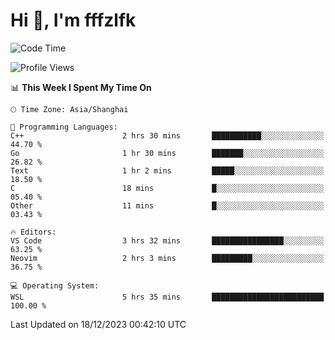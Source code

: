 # Hi 👋, I'm fffzlfk

<!--START_SECTION:waka-->
![Code Time](http://img.shields.io/badge/Code%20Time-623%20hrs%2011%20mins-blue)

![Profile Views](http://img.shields.io/badge/Profile%20Views-0-blue)

📊 **This Week I Spent My Time On** 

```text
🕑︎ Time Zone: Asia/Shanghai

💬 Programming Languages: 
C++                      2 hrs 30 mins       ███████████░░░░░░░░░░░░░░   44.70 % 
Go                       1 hr 30 mins        ███████░░░░░░░░░░░░░░░░░░   26.82 % 
Text                     1 hr 2 mins         █████░░░░░░░░░░░░░░░░░░░░   18.50 % 
C                        18 mins             █░░░░░░░░░░░░░░░░░░░░░░░░   05.40 % 
Other                    11 mins             █░░░░░░░░░░░░░░░░░░░░░░░░   03.43 % 

🔥 Editors: 
VS Code                  3 hrs 32 mins       ████████████████░░░░░░░░░   63.25 % 
Neovim                   2 hrs 3 mins        █████████░░░░░░░░░░░░░░░░   36.75 % 

💻 Operating System: 
WSL                      5 hrs 35 mins       █████████████████████████   100.00 % 
```


 Last Updated on 18/12/2023 00:42:10 UTC
<!--END_SECTION:waka-->

